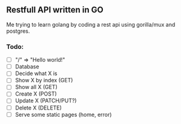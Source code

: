 ## Restfull API written in GO

Me trying to learn golang by coding a rest api using gorilla/mux and postgres.

### Todo:

* [ ] "/" => "Hello world!"
* [ ] Database
* [ ] Decide what X is
* [ ] Show X by index (GET)
* [ ] Show all X (GET)
* [ ] Create X (POST)
* [ ] Update X (PATCH/PUT?)
* [ ] Delete X (DELETE)
* [ ] Serve some static pages (home, error)

